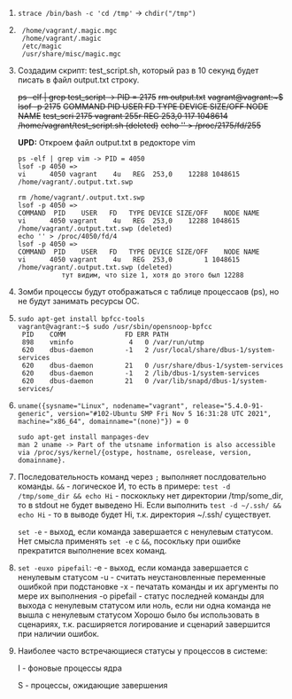 1. `strace /bin/bash -c 'cd /tmp'` -> `chdir("/tmp")`
2.  ```
     /home/vagrant/.magic.mgc
     /home/vagrant/.magic
     /etc/magic
     /usr/share/misc/magic.mgc
    ```
3.  Создадим скрипт: test_script.sh, который раз в 10 секунд будет писать в файл output.txt строку.
    
    ~~ps -elf | grep test_script -> PID = 2175~~
    ~~rm output.txt~~
    ~~vagrant@vagrant:~$ lsof -p 2175~~
    ~~COMMAND    PID    USER   FD   TYPE DEVICE SIZE/OFF    NODE NAME~~
    ~~test_scri 2175 vagrant  255r   REG  253,0      117 1048614 /home/vagrant/test_script.sh (deleted)~~
    ~~echo '' > /proc/2175/fd/255~~
    
    **UPD:**
    Откроем файл output.txt в редокторе vim
    ```
    ps -elf | grep vim -> PID = 4050
    lsof -p 4050 => 
    vi      4050 vagrant    4u   REG  253,0    12288 1048615 /home/vagrant/.output.txt.swp
    
    rm /home/vagrant/.output.txt.swp
    lsof -p 4050 =>
    COMMAND  PID    USER   FD   TYPE DEVICE SIZE/OFF    NODE NAME
    vi      4050 vagrant    4u   REG  253,0    12288 1048615 /home/vagrant/.output.txt.swp (deleted)
    echo '' > /proc/4050/fd/4
    lsof -p 4050 =>
    COMMAND  PID    USER   FD   TYPE DEVICE SIZE/OFF    NODE NAME
    vi      4050 vagrant    4u   REG  253,0        1 1048615 /home/vagrant/.output.txt.swp (deleted)
               тут видим, что size 1, хотя до этого был 12288
    ```

4. Зомби процессы будут отображаться с таблице процессаов (ps), но не будут занимать ресурсы ОС.
5. ```
   sudo apt-get install bpfcc-tools
   vagrant@vagrant:~$ sudo /usr/sbin/opensnoop-bpfcc
    PID    COMM               FD ERR PATH
    898    vminfo              4   0 /var/run/utmp
    620    dbus-daemon        -1   2 /usr/local/share/dbus-1/system-services
    620    dbus-daemon        21   0 /usr/share/dbus-1/system-services
    620    dbus-daemon        -1   2 /lib/dbus-1/system-services
    620    dbus-daemon        21   0 /var/lib/snapd/dbus-1/system-services/
   ```
6. `uname({sysname="Linux", nodename="vagrant", release="5.4.0-91-generic", version="#102-Ubuntu SMP Fri Nov 5 16:31:28 UTC 2021", machine="x86_64", domainname="(none)"}) = 0`
   ```
   sudo apt-get install manpages-dev
   man 2 uname -> Part of the utsname information is also accessible via /proc/sys/kernel/{ostype, hostname, osrelease, version, domainname}.
   
   ```
7. Последовательность команд через `;` выполняет послдовательно команды.
   `&&` - логическое И, то есть в примере: `test -d /tmp/some_dir && echo Hi` - поскокльку нет директории /tmp/some_dir, то в stdout не будет выведено Hi.
   Если выполнить `test -d ~/.ssh/ && echo Hi` - то в выводе будет Hi, т.к. директория ~/.ssh/ существует.
   
   `set -e` - выход, если команда завершается с ненулевым статусом. Нет смысла применять `set -e` с `&&`, посокльку при ошибке прекратится выполнение всех команд. 

8. `set -euxo pipefail`:
   -e - выход, если команда завершается с ненулевым статусом
   -u - считать неустановленные переменные ошибкой при подстановке
   -x - печатать команды и их аргументы по мере их выполнения
   -o pipefail - статус последней команды для выхода с ненулевым статусом или ноль, если ни одна команда не вышла с ненулевым статусом
   Хорошо было бы использовать в сценариях, т.к. расширяется логирование и сценарий завершится при наличии ошибок. 

9. Наиболее часто встречающиеся статусы у процессов в системе:
   
   I - фоновые процессы ядра
   
   S - процессы, ожидающие завершения